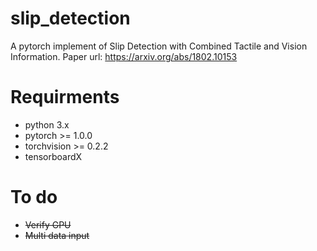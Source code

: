 # slip_detection
A pytorch implement of Slip Detection with Combined Tactile and Vision Information.
Paper url: https://arxiv.org/abs/1802.10153
# Requirments
* python 3.x
* pytorch >= 1.0.0
* torchvision >= 0.2.2
* tensorboardX
# To do
* ~~Verify GPU~~
* ~~Multi data input~~
